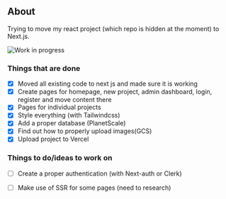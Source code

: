 ## About

Trying to move my react project (which repo is hidden at the moment) to Next.js.

![Work in progress](/progress.gif)

### Things that are done

- [x] Moved all existing code to next js and made sure it is working
- [x] Create pages for homepage, new project, admin dashboard, login, register and move content there
- [x] Pages for individual projects
- [x] Style everything (with Tailwindcss)
- [x] Add a proper database (PlanetScale)
- [x] Find out how to properly upload images(GCS)
- [x] Upload project to Vercel

### Things to do/ideas to work on

- [ ] Create a proper authentication (with Next-auth or Clerk)
- [ ] Make use of SSR for some pages (need to research)



